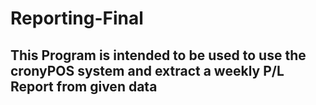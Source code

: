 # Reporting-Final

## This Program is intended to be used to use the cronyPOS system and extract a weekly P/L Report from given data
